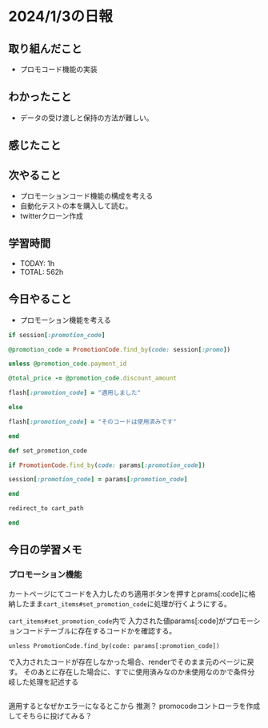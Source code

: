 # 2024/1/3の日報

## 取り組んだこと
- プロモコード機能の実装


## わかったこと
- データの受け渡しと保持の方法が難しい。


## 感じたこと




## 次やること
- プロモーションコード機能の構成を考える
- 自動化テストの本を購入して読む。
- twitterクローン作成


## 学習時間
- TODAY: 1h
- TOTAL: 562h



## 今日やること
- プロモーション機能を考える


```ruby
if session[:promotion_code]

@promotion_code = PromotionCode.find_by(code: session[:promo])

unless @promotion_code.payment_id

@total_price -= @promotion_code.discount_amount

flash[:promotion_code] = "適用しました"

else

flash[:promotion_code] = "そのコードは使用済みです"

end
```

```ruby
def set_promotion_code

if PromotionCode.find_by(code: params[:promotion_code])

session[:promotion_code] = params[:promotion_code]

end

redirect_to cart_path

end
```
## 今日の学習メモ

### プロモーション機能

カートページにてコードを入力したのち適用ボタンを押すとprams[:code]に格納したまま``cart_items#set_promotion_code``に処理が行くようにする。

``cart_items#set_promotion_code``内で
入力された値params[:code]がプロモーションコードテーブルに存在するコードかを確認する。
```
unless PromotionCode.find_by(code: params[:promotion_code])
```
で入力されたコードが存在しなかった場合、renderでそのまま元のページに戻す。
そのあとに存在した場合に、すでに使用済みなのか未使用なのかで条件分岐した処理を記述する
```

```



適用するとなぜかエラーになるとこから
推測？
promocodeコントローラを作成してそちらに投げてみる？

